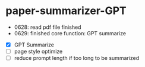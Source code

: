 ﻿# paper-summarizer-GPT

- 0628: read pdf file finished
- 0629: finished core function: GPT summarize
- [x] GPT Summarize
- [ ] page style optimize
- [ ] reduce prompt length if too long to be summarized
